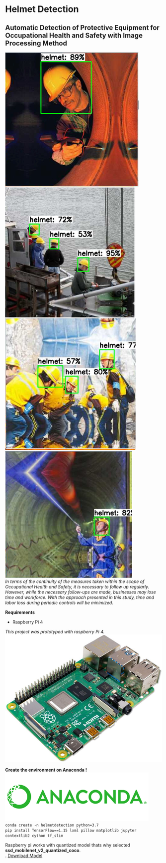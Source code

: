 # Helmet Detection
## Automatic Detection of Protective Equipment for Occupational Health and Safety with Image Processing Method
![result](https://github.com/ebrarsahin/helmet_detection/blob/main/results/result6.png) ![result7](https://github.com/ebrarsahin/helmet_detection/blob/main/results/result4.png) ![result5](https://github.com/ebrarsahin/helmet_detection/blob/main/results/result5.png)
![result3](https://github.com/ebrarsahin/helmet_detection/blob/main/results/result3.png)
<br/>
*In terms of the continuity of the measures taken within the scope of Occupational Health and Safety, it is necessary to follow up regularly. However, while the necessary follow-ups are made, businesses may lose time and workforce. With the approach presented in this study, time and labor loss during periodic controls will be minimized.*

**Requirements** <br/>
- Raspberry Pi 4 <br/>

*This project was prototyped with raspberry Pi 4.*
![raspberry](https://github.com/ebrarsahin/helmet_detection/blob/main/results/raspberry.jpg)

**Create the environment on Anaconda !** <br/>
![anaconda](https://github.com/ebrarsahin/helmet_detection/blob/main/results/anaconda.png)<br/>
`conda create -n helmetdetection python=3.7` <br/>
`pip install TensorFlow==1.15 lxml pillow matplotlib jupyter contextlib2 cython tf_slim`

Raspberry pi works with quantized model thats why selected  **ssd_mobilenet_v2_quantized_coco**. <br/>.
[Download Model](https://github.com/tensorflow/models/blob/master/research/object_detection/g3doc/tf1_detection_zoo.md)

